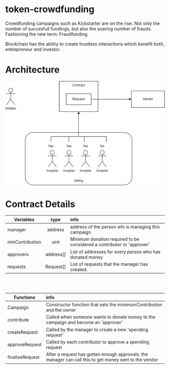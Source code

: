 # token-crowdfunding

Crowdfunding campaigns such as Kickstarter are on the rise. Not only the number of succesfull fundings, but also the soaring number of frauds. Fashioning the new term: Fraudfunding. 

Blockchain has the ability to create trustless interactions which benefit both, entrepreneur and investor.


# Architecture

![Architecture](https://github.com/Pa1rick101/token-crowdfunding/blob/main/readme_images/crowdfunding-architecture1.png)


# Contract Details

| Variables   |      type      |  info |
|----------|:-------------:|:------|
| manager |  address | address of the person whi is managing this campaign |
| minContribution |    uint   |   Minimum donation required to be considered a contributor or 'approver' |
| approvers | address[] |    List of addresses for every person who has donated money |
| requests | Request[] |    List of requests that the manager has created. |

<br />
<br />

| Functions  |  info |
|----------|:------|
| Campaign |  Constructor function that sets the minimumContribution and the owner |
| contribute |   Called when someone wants to donate money to the campaign and become an 'approver' |
| createRequest  |    Called by the manager to create a new 'spending request' |
| approveRequest |    Called by each contributor to approve a spending request |
| finalizeRequest |    After a request has gotten enough approvals, the manager can call this to get money sent to the vendor |




